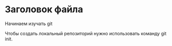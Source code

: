 # Заголовок файла

Начинаем изучать git

Чтобы создать локальный репозиторий нужно использовать команду git init.